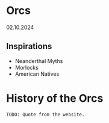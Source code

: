 # Orcs

02.10.2024


## Inspirations

* Neanderthal Myths
* Morlocks 
* American Natives


# History of the Orcs

``TODO: Quote from the website.``

